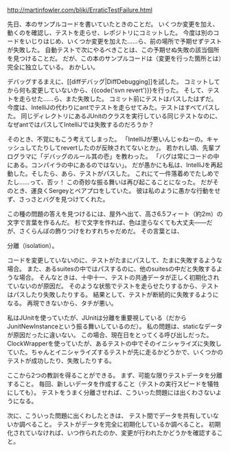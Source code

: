 http://martinfowler.com/bliki/ErraticTestFailure.html

先日、本のサンプルコードを書いていたときのことだ。
いくつか変更を加え、動くのを確認し、テストを走らせ、レポジトリにコミットした。
今度は別のコードをいじりはじめ、いくつか変更を加えた……ら、前の場所で予期せずテストが失敗した。
自動テストで次にやるべきことは、この予期せぬ失敗の該当個所を見つけることだ。
だが、この本のサンプルコードは（変更を行った箇所とは）完全に独立している。
おかしい。

デバッグするまえに、[[diffデバッグ|DiffDebugging]]を試した。
コミットしてから何も変更していないから、{{code('svn revert')}}を行った。
そして、テストを走らせた……ら、また失敗した。
コミット前にテストはパスしたはずだ。
今度は、IntelliJの代わりにantでテストを走らせてみた。テストはすべてパスした。
同じディレクトリにあるJUnitのクラスを実行している同じテストなのに、
なぜantではパスしてIntelliJでは失敗するのだろうか？

そのとき、不覚にもこう考えてしまった。
「IntelliJが悪いんじゃねーの。キャッシュしてたりしてrevertしたのが反映されてないとか」。
若かれし頃、先輩プログラマに「デバッグのルール其の壱」を教わった。
「バグは常にコードの中にある。コンパイラの中にあるのではない」。
だが愚かにも私は、IntelliJを再起動した。そしたら、あら、テストがパスした。
これにて一件落着めでたしめでたし……って、否ッ！
この奇妙な振る舞いは再び起こることになった。
だがそのとき、運良くSergeyとペアプロをしていた。
彼は私のように愚かな行動をせず、さっさとバグを見つけてくれた。

この種の問題の答えを見つけるには、屋外へ出て、高さ6.5フィート（約2m）の文字で言葉を作るんだ。
杉で文字を作れば、色は塗らなくても大丈夫——だが、さくらんぼの飾りつけをわすれちゃだめだ。
その言葉とは、

分離（isolation）。

コードを変更していないのに、テストがたまにパスして、たまに失敗するような場合。
また、あるsuitesの中ではパスするのに、他のsuitesの中だと失敗するような場合。
そんなときは、十中十一、テストの共通データが正しく初期化されていないのが原因だ。
そのような状態でテストを走らせたりするから、テストはパスしたり失敗したりする。
結果として、テストが断続的に失敗するようになる。
再現できないから、タチが悪い。

私はJUnitを使っていたが、JUnitは分離を重要視している（だからJunitNewInstanceという振る舞いしているのだ）。
私の問題は、staticなデータが原因だったに違いない。
この場合、現在日をとってくる呼び出しだった。
ClockWrapperを使っていたが、あるテストの中でそのイニシャライズに失敗していた。ちゃんとイニシャライズするテストが先に走るかどうかで、いくつかのテストが成功したり、失敗したりする。

ここから2つの教訓を得ることができる。
まず、可能な限りテストデータを分離すること。
毎回、新しいデータを作成すること（テストの実行スピードを犠牲にしても）。
テストをうまく分離させれば、こういった問題には出くわさないようになる。

次に、こういった問題に出くわしたときは、
テスト間でデータを共有していないか調べること。
テストがデータを完全に初期化しているか調べること。
初期化されていなければ、いつ作られたのか、変更が行われたかどうかを確認すること。